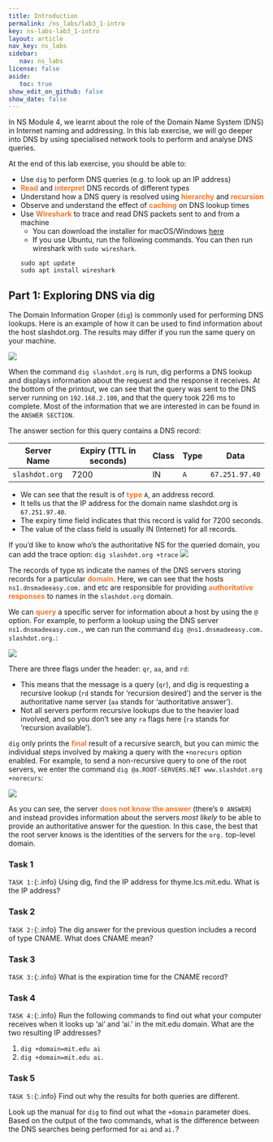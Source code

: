 ```yaml
---
title: Introduction
permalink: /ns_labs/lab3_1-intro
key: ns-labs-lab3_1-intro
layout: article
nav_key: ns_labs
sidebar:
   nav: ns_labs
license: false
aside:
   toc: true
show_edit_on_github: false
show_date: false
---
```


In NS Module 4, we learnt about the role of the Domain Name System (DNS) in Internet naming and addressing. In this lab exercise, we will go deeper into DNS by using specialised network tools to perform and analyse DNS queries.

At the end of this lab exercise, you should be able to:
* Use `dig` to perform DNS queries (e.g. to look up an IP address)
* <span style="color:#f77729;"><b>Read</b></span> and <span style="color:#f77729;"><b>interpret</b></span> DNS records of different types
* Understand how a DNS query is resolved using <span style="color:#f77729;"><b>hierarchy</b></span> and <span style="color:#f77729;"><b>recursion</b></span>
* Observe and understand the effect of <span style="color:#f77729;"><b>caching</b></span> on DNS lookup times
* Use <span style="color:#f77729;"><b>Wireshark</b></span> to trace and read DNS packets sent to and from a machine
  * You can download the installer for macOS/Windows [here](https://www.wireshark.org/download.html)
  * If you use Ubuntu, run the following commands. You can then run wireshark with `sudo wireshark`. 
   ```
   sudo apt update
   sudo apt install wireshark
   ```


## Part 1: Exploring DNS via dig
The Domain Information Groper (`dig`) is commonly used for performing DNS lookups. Here is an example of how it can be used to find information about the host slashdot.org. The results may differ if you run the same query on your machine.

<img src="/50005/assets/images/nslab3/1.png"  class="center_seventy"/>

When the command `dig slashdot.org` is run, dig performs a DNS lookup and displays information about the request and the response it receives. At the bottom of the printout, we can see that the query was sent to the DNS server running on `192.168.2.100`, and that the query took 226 ms to complete. Most of the information that we are interested in can be found in the `ANSWER SECTION`.

The answer section for this query contains a DNS record:

Server Name| Expiry (TTL in seconds)| Class | Type | Data
---------|----------|---------|---------|----------
`slashdot.org` | 7200 | IN | `A` | `67.251.97.40`

* We can see that the result is of <span style="color:#f77729;"><b>type</b></span> `A`, an address record. 
* It tells us that the IP address for the domain name slashdot.org is `67.251.97.40`. 
* The expiry time field indicates that this record is valid for 7200 seconds. 
* The value of the class field is usually IN (Internet) for all records.

If you’d like to know who’s the authoritative NS for the queried domain, you can add the trace option:  `dig slashdot.org +trace`
<img src="/50005/assets/images/nslab3/2.png"  class="center_seventy"/>

The records of type `NS` indicate the names of the DNS servers storing records for a particular <span style="color:#f77729;"><b>domain</b></span>. Here, we can see that the hosts `ns1.dnsmadeeasy.com.` and etc are responsible for providing <span style="color:#f77729;"><b>authoritative responses</b></span> to names in the `slashdot.org` domain.

We can <span style="color:#f77729;"><b>query</b></span> a specific server for information about a host by using the `@` option. For example, to perform a lookup using the DNS server `ns1.dnsmadeeasy.com.`, we can run the command `dig @ns1.dnsmadeeasy.com. slashdot.org.`:

<img src="/50005/assets/images/nslab3/3.png"  class="center_seventy"/>

There are three flags under the header: `qr`, `aa`, and `rd`:
* This means that the message is a query (`qr`), and dig is requesting a recursive lookup (`rd` stands for ‘recursion desired’) and the server is the authoritative name server (`aa` stands for ‘authoritative answer’). 
* Not all servers perform recursive lookups due to the heavier load involved, and so you don’t see any `ra` flags here (`ra` stands for ‘recursion available’). 

`dig` only prints the <span style="color:#f77729;"><b>final</b></span> result of a recursive search, but you can mimic the individual steps involved by making a query with the `+norecurs` option enabled. For example, to send a non-recursive query to one of the root servers, we enter the command `dig @a.ROOT-SERVERS.NET www.slashdot.org +norecurs`:

<img src="/50005/assets/images/nslab3/4.png"  class="center_seventy"/>

As you can see, the server <span style="color:#f77729;"><b>does not know the answer</b></span> (there’s `0 ANSWER`) and instead provides information about the servers *most likely* to be able to provide an authoritative answer for the question. In this case, the best that the root server knows is the identities of the servers for the `org.` top-level domain.

### Task 1 
`TASK 1:`{:.info} Using dig, find the IP address for thyme.lcs.mit.edu. What is the IP address?

### Task 2 
`TASK 2:`{:.info} The dig answer for the previous question includes a record of type CNAME. What does CNAME mean?

### Task 3 
`TASK 3:`{:.info}  What is the expiration time for the CNAME record?

### Task 4 
`TASK 4:`{:.info} Run the following commands to find out what your computer receives when it looks up ‘ai’ and ‘ai.’ in the mit.edu domain. What are the two resulting IP addresses? 
1. `dig +domain=mit.edu ai`
2. `dig +domain=mit.edu ai.`

### Task 5 
`TASK 5:`{:.info} Find out why the results for both queries are different. 

Look up the manual for `dig` to find out what the `+domain` parameter does. Based on the output of the two commands, what is the difference between the DNS searches being performed for `ai` and `ai.`?

